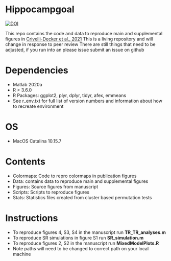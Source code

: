 # Hippocampgoal
[![DOI](https://zenodo.org/badge/406137918.svg)](https://zenodo.org/badge/latestdoi/406137918)

This repo contains the code and data to reproduce main and supplemental figures in [Crivelli-Decker et al., 2021](https://www.biorxiv.org/content/10.1101/2021.08.18.456881v2)
This is a living repository and will change in response to peer review 
There are still things that need to be adjusted, if you run into an please issue submit an issue on github

# Dependencies
- Matlab 2020a
- R > 3.6.0
- R Packages: ggplot2, plyr, dplyr, tidyr, afex, emmeans
- See r_env.txt for full list of version numbers and information about how to recreate environment

# OS 
- MacOS Catalina 10.15.7

# Contents 
- Colormaps: Code to repro colormaps in publication figures
- Data: contains data to reproduce main and supplemental figures
- Figures: Source figures from manuscript
- Scripts: Scripts to reproduce figures
- Stats: Statistics files created from cluster based permutation tests

# Instructions
- To reproduce figures 4, S3, S4 in the manuscript run **TR_TR_analyses.m**
- To reproduce SR simulations in figure S1 run **SR_simulation.m**
- To reproduce figures 2, S2 in the manuscript run **MixedModelPlots.R**
- Note paths will need to be changed to correct path on your local machine 